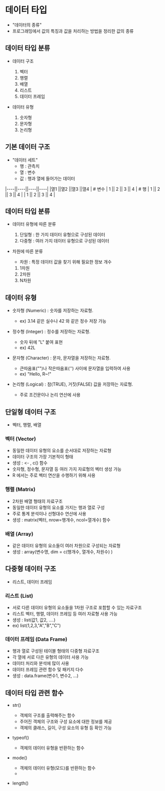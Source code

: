 # 데이터 타입
- "데이터의 종류"
- 프로그래밍에서 값의 특징과 값을 처리하는 방법을 정리한 값의 종류


## 데이터 타입 분류
- 데이터 구조
    1. 벡터
    2. 행렬
    3. 배열
    4. 리스트
    5. 데이터 프레임

- 데이터 유형
    1. 숫자형
    2. 문자형
    3. 논리형


## 기본 데이터 구조
- "데이터 세트"
    * 행    : 관측치
    * 열    : 변수
    * 값    : 행과 열에 들어가는 데이터

|----||----||----||----|
|열1 ||열2 ||열3 ||열4 |         # 변수
| 1  || 2  || 3  || 4  |        # 행
| 1  || 2  || 3  || 4  |
| 1  || 2  || 3  || 4  |



## 데이터 타입 분류
- 데이터 유형에 따른 분류
    1. 단일형   : 한 가지 데이터 유형으로 구성된 데이터
    2. 다중형   : 여러 가지 데이터 유형으로 구성된 데이터

- 차원에 따른 분류
    * 차원 : 특정 데이터 값을 찾기 위해 필요한 정보 개수
    1. 1차원   
    2. 2차원
    3. N차원




## 데이터 유형
- 숫자형 (Numeric)  : 숫자를 저장하는 자료형.
    -  ex) 3.14 같은 실수나 42 와 같은 정수 저장 가능

- 정수형 (Integer)  : 정수를 저장하는 자료형.
    - 숫자 뒤에 "L" 붙여 표현
    - ex) 42L 

- 문자형 (Character) : 문자, 문자열을 저장하는 자료형.
    - 큰따옴표("")나 작은따옴표('') 사이에 문자열을 입력하여 사용
    - ex) "Hello, R~!" 

- 논리형 (Logical)  : 참(TRUE), 거짓(FALSE) 값을 저장하는 자료형.
    - 주로 조건문이나 논리 연산에 사용


## 단일형 데이터 구조
- 벡터, 행렬, 배열

### 벡터 (Vector)
- 동일한 데이터 유형의 요소를 순서대로 저장하는 자료형
- 데이터 구조의 가장 기본적이 형태
- 생성 : <- , c() 함수
- 숫자형, 정수형, 문자열 등 여러 가지 자료형의 벡터 생성 가능
- R 에서는 주로 벡터 연산을 수행하기 위해 사용


### 행렬 (Matrix)
- 2차원 배열 형태의 자료구조
- 동일한 데이터 유형의 요소를 가지는 행과 열로 구성
- 주로 통계 분석이나 선형대수 연산에 사용
- 생성 : matrix(벡터, nrow=행개수, ncol=열개수) 함수


### 배열 (Array)
- 같은 데이터 유형의 요소들이 여러 차원으로 구성되는 자료형
- 생성 : array(변수명, dim = c(행개수, 열개수, 차원수) )





















## 다중형 데이터 구조
- 리스트, 데이터 프레임

### 리스트 (List)
- 서로 다른 데이터 유형의 요소들을 1차원 구조로 포함할 수 있는 자료구조
- 리스트 벡터, 행렬, 데이터 프레임 등 여러 자료형 사용 가능
- 생성 : list(값1, 값2, ....)
- ex) list(1,2,3,"A","B","C")

### 데이터 프레임 (Data Frame)
- 행과 열로 구성된 테이블 형태의 다중형 자료구조
- 각 열에 서로 다은 유형의 데이터 사용 가능
- 데이터 처리와 분석에 많이 사용
- 데이터 프레임 관련 함수 및 패키지 다수
- 생성 : data.frame(변수1, 변수2, ...)


## 데이터 타입 관련 함수
- str()
    - 객체의 구조를 출력해주는 함수
    - 주어진 객체의 구조와 구성 요소에 대한 정보를 제공
    - 객체의 클래스, 길이, 구성 요소의 유형 등 확인 가능

- typeof()
    - 객체의 데이터 유형을 반환하는 함수

- mode()
    - 객체의 데이터 유형(모드)를 반환하는 함수
    - 

- length()